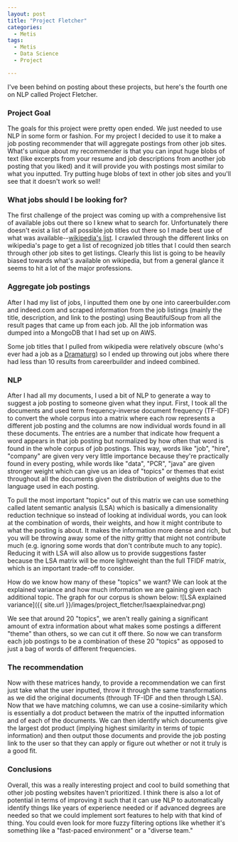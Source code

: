 ```yaml
---
layout: post
title: "Project Fletcher"
categories:
  - Metis
tags:
  - Metis
  - Data Science
  - Project

---
```

I've been behind on posting about these projects, but here's the fourth one on NLP called Project Fletcher.

### Project Goal
The goals for this project were pretty open ended. We just needed to use NLP in some form or fashion. For my project I decided to use it to make a job posting recommender that will aggregate postings from other job sites. What's unique about my recommender is that you can input huge blobs of text (like excerpts from your resume and job descriptions from another job posting that you liked) and it will provide you with postings most similar to what you inputted. Try putting huge blobs of text in other job sites and you'll see that it doesn't work so well!

### What jobs should I be looking for?
The first challenge of the project was coming up with a comprehensive list of available jobs out there so I knew what to search for. Unfortunately there doesn't exist a list of all possible job titles out there so I made best use of what was available--[wikipedia's list](https://en.wikipedia.org/wiki/Lists_of_occupations). I crawled through the different links on wikipedia's page to get a list of recognized job titles that I could then search through other job sites to get listings. Clearly this list is going to be heavily biased towards what's available on wikipedia, but from a general glance it seems to hit a lot of the major professions. 

### Aggregate job postings
After I had my list of jobs, I inputted them one by one into careerbuilder.com and indeed.com and scraped information from the job listings (mainly the title, description, and link to the posting) using BeautifulSoup from all the result pages that came up from each job. All the job information was dumped into a MongoDB that I had set up on AWS. 

Some job titles that I pulled from wikipedia were relatively obscure (who's ever had a job as a [Dramaturg](https://en.wikipedia.org/wiki/Dramaturge)) so I ended up throwing out jobs where there had less than 10 results from careerbuilder and indeed combined. 

### NLP
After I had all my documents, I used a bit of NLP to generate a way to suggest a job posting to someone given what they input. First, I took all the documents and used term frequency-inverse document frequency (TF-IDF) to convert the whole corpus into a matrix where each row represents a different job posting and the columns are now individual words found in all these documents. The entries are a number that indicate how frequent a word appears in that job posting but normalized by how often that word is found in the whole corpus of job postings. This way, words like "job", "hire", "company" are given very very little importance because they're practically found in every posting, while words like "data", "PCR", "java" are given stronger weight which can give us an idea of "topics" or themes that exist throughout all the documents given the distribution of weights due to the language used in each posting. 

To pull the most important "topics" out of this matrix we can use something called latent semantic analysis (LSA) which is basically a dimensionality reduction technique so instead of looking at individual words, you can look at the combination of words, their weights, and how it might contribute to what the posting is about. It makes the information more dense and rich, but you will be throwing away some of the nitty gritty that might not contribute much (e.g. ignoring some words that don't contribute much to any topic). Reducing it with LSA will also allow us to provide suggestions faster because the LSA matrix will be more lightweight than the full TFIDF matrix, which is an important trade-off to consider. 

How do we know how many of these "topics" we want? We can look at the explained variance and how much information we are gaining given each additional topic. The graph for our corpus is shown below:
![LSA explained variance]({{ site.url }}/images/project_fletcher/lsaexplainedvar.png)

We see that around 20 "topics", we aren't really gaining a significant amount of extra information about what makes some postings a different "theme" than others, so we can cut it off there. So now we can transform each job postings to be a combination of these 20 "topics" as opposed to just a bag of words of different frequencies. 


### The recommendation
Now with these matrices handy, to provide a recommendation we can first just take what the user inputted, throw it through the same transformations as we did the original documents (through TF-IDF and then through LSA). Now that we have matching columns, we can use a cosine-similarity which is essentially a dot product between the matrix of the inputted information and of each of the documents. We can then identify which documents give the largest dot product (implying highest similarity in terms of topic information) and then output those documents and provide the job posting link to the user so that they can apply or figure out whether or not it truly is a good fit. 

### Conclusions
Overall, this was a really interesting project and cool to build something that other job posting websites haven't prioritized. I think there is also a lot of potential in terms of improving it such that it can use NLP to automatically identify things like years of experience needed or if advanced degrees are needed so that we could implement sort features to help with that kind of thing. You could even look for more fuzzy filtering options like whether it's something like a "fast-paced environment" or a "diverse team."




